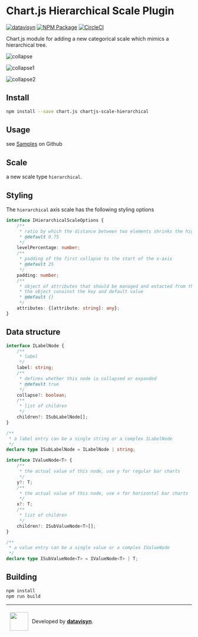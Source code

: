 # Chart.js Hierarchical Scale Plugin
[![datavisyn][datavisyn-image]][datavisyn-url] [![NPM Package][npm-image]][npm-url] [![CircleCI][circleci-image]][circleci-url]

Chart.js module for adding a new categorical scale which mimics a hierarchical tree.

![collapse](https://user-images.githubusercontent.com/4129778/41498041-683c5a6a-7163-11e8-87e7-bce88184a012.png)

![collapse1](https://user-images.githubusercontent.com/4129778/41498040-6817dcee-7163-11e8-8713-b7167602b6c3.png)

![collapse2](https://user-images.githubusercontent.com/4129778/41498039-67f6874c-7163-11e8-8336-4087c49ecb1c.png)

## Install
```bash
npm install --save chart.js chartjs-scale-hierarchical
```

## Usage
see [Samples](https://github.com/datavisyn/chartjs-scale-hierarchical/tree/master/samples) on Github

## Scale

a new scale type `hierarchical`.

## Styling

The `hierarchical` axis scale has the following styling options

```typescript
interface IHierarchicalScaleOptions {
	/**
	 * ratio by which the distance between two elements shrinks the higher the level of the tree is. i.e. two two level bars have a distance of 1. two nested one just 0.75
	 * @default 0.75
	 */
	levelPercentage: number;
	/**
	 * padding of the first collapse to the start of the x-axis
	 * @default 25
	 */
	padding: number;
	/**
	 * object of attributes that should be managed and extacted from the tree datastrutures such as `backgroundColor` for coloring individual bars
	 * the object conainst the key and default value
	 * @default {}
	 */
	attributes: {[attribute: string]: any};
}
```

## Data structure


```typescript
interface ILabelNode {
	/**
	 * label
	 */
	label: string;
	/**
	 * defines whether this node is collapsed or expanded
	 * @default true
	 */
	collapse?: boolean;
	/**
	 * list of children
	 */
	children?: ISubLabelNode[];
}

/**
 * a label entry can be a single string or a complex ILabelNode
 */
declare type ISubLabelNode = ILabelNode | string;

interface IValueNode<T> {
	/**
	 * the actual value of this node, use y for regular bar charts
	 */
	y?: T;
	/**
	 * the actual value of this node, use x for horizontal bar charts
	 */
	x?: T;
	/**
	 * list of children
	 */
	children?: ISubValueNode<T>[];
}

/**
 * a value entry can be a single value or a complex IValueNode
 */
declare type ISubValueNode<T> = IValueNode<T> | T;
```


## Building

```sh
npm install
npm run build
```


***

<div style="display:flex;align-items:center">
  <a href="http://datavisyn.io"><img src="https://user-images.githubusercontent.com/1711080/37700685-bcbb18c6-2cec-11e8-9b6f-f49c9ef6c167.png" align="left" width="50px" hspace="10" vspace="6"></a>
  Developed by&nbsp;<strong><a href="http://datavisyn.io">datavisyn</a></strong>.
</div>

[datavisyn-image]: https://img.shields.io/badge/datavisyn-io-black.svg
[datavisyn-url]: http://datavisyn.io
[npm-image]: https://badge.fury.io/js/chartjs-scale-hierarchical.svg
[npm-url]: https://npmjs.org/package/chartjs-scale-hierarchical
[circleci-image]: https://circleci.com/gh/datavisyn/chartjs-scale-hierarchical.svg?style=shield
[circleci-url]: https://circleci.com/gh/datavisyn/chartjs-scale-hierarchical

